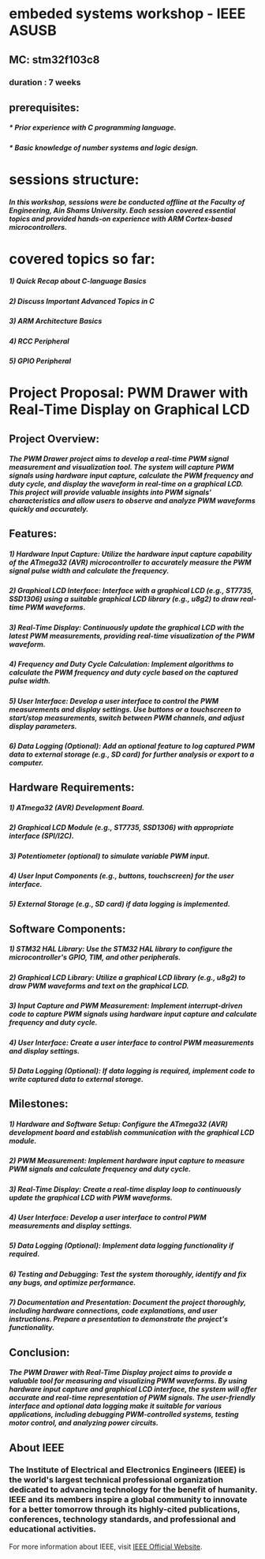 
# embeded systems workshop - IEEE ASUSB 
## MC: stm32f103c8
### duration : 7 weeks
## **prerequisites:**
##### * Prior experience with C programming language.
##### * Basic knowledge of number systems and logic design.

# sessions structure:
##### In this workshop, sessions were be conducted offline at the Faculty of Engineering, Ain Shams University. Each session covered essential topics and provided hands-on experience with ARM Cortex-based microcontrollers.
# covered topics so far:
##### 1) Quick Recap about C-language Basics 
##### 2) Discuss Important Advanced Topics in C	
##### 3) ARM Architecture Basics	
##### 4) RCC Peripheral	
##### 5) GPIO Peripheral

# Project Proposal: PWM Drawer with Real-Time Display on Graphical LCD
## Project Overview:
##### The PWM Drawer project aims to develop a real-time PWM signal measurement and visualization tool. The system will capture PWM signals using hardware input capture, calculate the PWM frequency and duty cycle, and display the waveform in real-time on a graphical LCD. This project will provide valuable insights into PWM signals' characteristics and allow users to observe and analyze PWM waveforms quickly and accurately.

## Features:
##### 1) Hardware Input Capture: Utilize the hardware input capture capability of the ATmega32 (AVR) microcontroller to accurately measure the PWM signal pulse width and calculate the frequency.
##### 2) Graphical LCD Interface: Interface with a graphical LCD (e.g., ST7735, SSD1306) using a suitable graphical LCD library (e.g., u8g2) to draw real-time PWM waveforms.
##### 3) Real-Time Display: Continuously update the graphical LCD with the latest PWM measurements, providing real-time visualization of the PWM waveform.
##### 4) Frequency and Duty Cycle Calculation: Implement algorithms to calculate the PWM frequency and duty cycle based on the captured pulse width.
##### 5) User Interface: Develop a user interface to control the PWM measurements and display settings. Use buttons or a touchscreen to start/stop measurements, switch between PWM channels, and adjust display parameters.
##### 6) Data Logging (Optional): Add an optional feature to log captured PWM data to external storage (e.g., SD card) for further analysis or export to a computer.

## Hardware Requirements:
##### 1) ATmega32 (AVR) Development Board.
##### 2) Graphical LCD Module (e.g., ST7735, SSD1306) with appropriate interface (SPI/I2C).
##### 3) Potentiometer (optional) to simulate variable PWM input.
##### 4) User Input Components (e.g., buttons, touchscreen) for the user interface.
##### 5) External Storage (e.g., SD card) if data logging is implemented.

## Software Components:
##### 1) STM32 HAL Library: Use the STM32 HAL library to configure the microcontroller's GPIO, TIM, and other peripherals.
##### 2) Graphical LCD Library: Utilize a graphical LCD library (e.g., u8g2) to draw PWM waveforms and text on the graphical LCD.
##### 3) Input Capture and PWM Measurement: Implement interrupt-driven code to capture PWM signals using hardware input capture and calculate frequency and duty cycle.
##### 4) User Interface: Create a user interface to control PWM measurements and display settings.
##### 5) Data Logging (Optional): If data logging is required, implement code to write captured data to external storage.

## Milestones:
##### 1) Hardware and Software Setup: Configure the ATmega32 (AVR) development board and establish communication with the graphical LCD module.
##### 2) PWM Measurement: Implement hardware input capture to measure PWM signals and calculate frequency and duty cycle.
##### 3) Real-Time Display: Create a real-time display loop to continuously update the graphical LCD with PWM waveforms.
##### 4) User Interface: Develop a user interface to control PWM measurements and display settings.
##### 5) Data Logging (Optional): Implement data logging functionality if required.
##### 6) Testing and Debugging: Test the system thoroughly, identify and fix any bugs, and optimize performance.
##### 7) Documentation and Presentation: Document the project thoroughly, including hardware connections, code explanations, and user instructions. Prepare a presentation to demonstrate the project's functionality.

## Conclusion:
##### The PWM Drawer with Real-Time Display project aims to provide a valuable tool for measuring and visualizing PWM waveforms. By using hardware input capture and graphical LCD interface, the system will offer accurate and real-time representation of PWM signals. The user-friendly interface and optional data logging make it suitable for various applications, including debugging PWM-controlled  systems, testing motor control, and analyzing power circuits.


## About IEEE
### The Institute of Electrical and Electronics Engineers (IEEE) is the world's largest technical professional organization dedicated to  advancing technology for the benefit of humanity. IEEE and its members inspire a global community to innovate for a better tomorrow  through its highly-cited publications, conferences, technology standards, and professional and educational activities.

For more information about IEEE, visit  [IEEE Official Website](https://www.ieee.org/).


